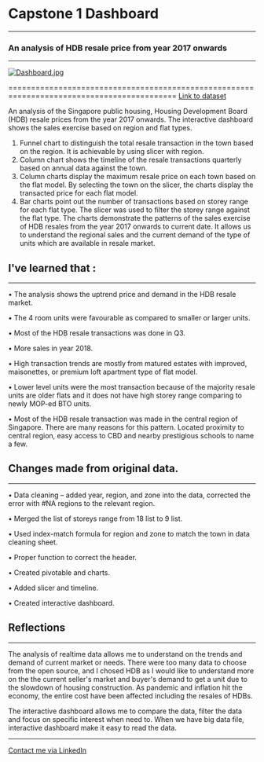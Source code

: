 # Capstone 1 Dashboard
--------------------------------------------------------------------------
### An analysis of HDB resale price from year 2017 onwards
--------------------------------------------------------------------------

[![Dashboard.jpg](https://i.postimg.cc/h4CZbWmz/Dashboard.jpg)](https://postimg.cc/fk9vDPBD)

===========================================================================================
[Link to dataset](https://data.gov.sg/dataset/resale-flat-prices)

An analysis of the Singapore public housing, Housing Development Board (HDB) resale prices from the year 2017 onwards.
The interactive dashboard shows the sales exercise based on region and flat types.
1.	Funnel chart to distinguish the total resale transaction in the town based on the region. It is achievable by using slicer with region.
2.	Column chart shows the timeline of the resale transactions quarterly based on annual data against the town. 
3.	Column charts display the maximum resale price on each town based on the flat model. By selecting the town on the slicer, the charts display the transacted price for each flat model.
4.	Bar charts point out the number of transactions based on storey range for each flat type. The slicer was used to filter the storey range against the flat type. 
The charts demonstrate the patterns of the sales exercise of HDB resales from the year 2017 onwards to current date. It allows us to understand the regional sales and the current demand of the type of units which are available in resale market.  


## I've learned that :
__________________________________________________________________________

•	The analysis shows the uptrend price and demand in the HDB resale market.

•	The 4 room units were favourable as compared to smaller or larger units.

•	Most of the HDB resale transactions was done in Q3.

•	More sales in year 2018.

•	High transaction trends are mostly from matured estates with improved, maisonettes, or premium loft apartment type of flat model.

•	Lower level units were the most transaction because of the majority resale units are older flats and it does not have high storey range comparing to newly MOP-ed BTO units.

•	Most of the HDB resale transaction was made in the central region of Singapore. There are many reasons for this pattern. Located proximity to central region, easy access to CBD and nearby prestigious schools to name a few.

## Changes made from original data.
----------------------------------------------------------------------------

•	Data cleaning – added year, region, and zone into the data, corrected the error with #NA regions to the relevant region.

•	Merged the list of storeys range from 18 list to 9 list.

•	Used index-match formula for region and zone to match the town in data cleaning sheet. 

•	Proper function to correct the header.

•	Created pivotable and charts.

•	Added slicer and timeline.

•	Created interactive dashboard.

## Reflections
----------------------------------------------------------------------------
The analysis of realtime data allows me to understand on the trends and demand of current market or needs. There were too many data to choose from the open source, and I chosed HDB as I would like to understand more on the the current seller's market and buyer's demand to get a unit due to the slowdown of housing construction. As pandemic and inflation hit the economy, the entire cost have been affected including the resales of HDBs.

The interactive dashboard allows me to compare the data, filter the data and focus on specific interest when need to. When we have big data file, interactive dashboard make it easy to read the data.

----------------------------------------------------------------------------
[Contact me via LinkedIn](https://www.linkedin.com/in/shafinabegum)








